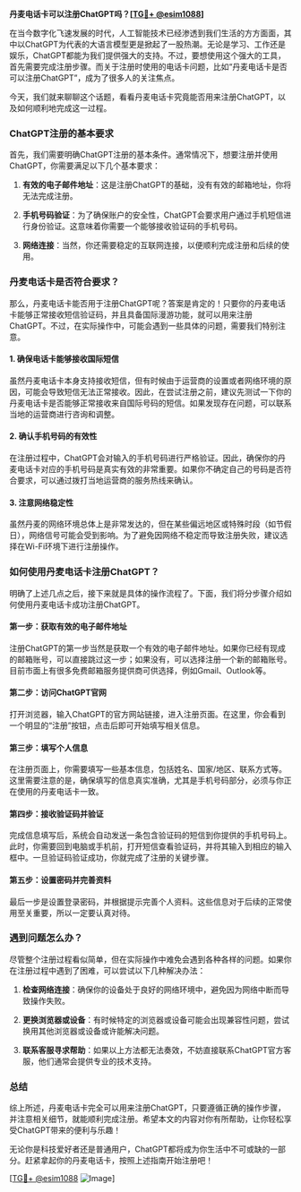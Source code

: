 **丹麦电话卡可以注册ChatGPT吗？[[TG💪+ @esim1088](https://t.me/s/esim1088)]**

在当今数字化飞速发展的时代，人工智能技术已经渗透到我们生活的方方面面，其中以ChatGPT为代表的大语言模型更是掀起了一股热潮。无论是学习、工作还是娱乐，ChatGPT都能为我们提供强大的支持。不过，要想使用这个强大的工具，首先需要完成注册步骤。而关于注册时使用的电话卡问题，比如“丹麦电话卡是否可以注册ChatGPT”，成为了很多人的关注焦点。

今天，我们就来聊聊这个话题，看看丹麦电话卡究竟能否用来注册ChatGPT，以及如何顺利地完成这一过程。

### ChatGPT注册的基本要求

首先，我们需要明确ChatGPT注册的基本条件。通常情况下，想要注册并使用ChatGPT，你需要满足以下几个基本要求：

1. **有效的电子邮件地址**：这是注册ChatGPT的基础，没有有效的邮箱地址，你将无法完成注册。
   
2. **手机号码验证**：为了确保账户的安全性，ChatGPT会要求用户通过手机短信进行身份验证。这意味着你需要一个能够接收验证码的手机号码。

3. **网络连接**：当然，你还需要稳定的互联网连接，以便顺利完成注册和后续的使用。

### 丹麦电话卡是否符合要求？

那么，丹麦电话卡能否用于注册ChatGPT呢？答案是肯定的！只要你的丹麦电话卡能够正常接收短信验证码，并且具备国际漫游功能，就可以用来注册ChatGPT。不过，在实际操作中，可能会遇到一些具体的问题，需要我们特别注意。

#### 1. 确保电话卡能够接收国际短信

虽然丹麦电话卡本身支持接收短信，但有时候由于运营商的设置或者网络环境的原因，可能会导致短信无法正常接收。因此，在尝试注册之前，建议先测试一下你的丹麦电话卡是否能够正常接收来自国际号码的短信。如果发现存在问题，可以联系当地的运营商进行咨询和调整。

#### 2. 确认手机号码的有效性

在注册过程中，ChatGPT会对输入的手机号码进行严格验证。因此，确保你的丹麦电话卡对应的手机号码是真实有效的非常重要。如果你不确定自己的号码是否符合要求，可以通过拨打当地运营商的服务热线来确认。

#### 3. 注意网络稳定性

虽然丹麦的网络环境总体上是非常发达的，但在某些偏远地区或特殊时段（如节假日），网络信号可能会受到影响。为了避免因网络不稳定而导致注册失败，建议选择在Wi-Fi环境下进行注册操作。

### 如何使用丹麦电话卡注册ChatGPT？

明确了上述几点之后，接下来就是具体的操作流程了。下面，我们将分步骤介绍如何使用丹麦电话卡成功注册ChatGPT。

#### 第一步：获取有效的电子邮件地址

注册ChatGPT的第一步当然是获取一个有效的电子邮件地址。如果你已经有现成的邮箱账号，可以直接跳过这一步；如果没有，可以选择注册一个新的邮箱账号。目前市面上有很多免费邮箱服务提供商可供选择，例如Gmail、Outlook等。

#### 第二步：访问ChatGPT官网

打开浏览器，输入ChatGPT的官方网站链接，进入注册页面。在这里，你会看到一个明显的“注册”按钮，点击后即可开始填写相关信息。

#### 第三步：填写个人信息

在注册页面上，你需要填写一些基本信息，包括姓名、国家/地区、联系方式等。这里需要注意的是，确保填写的信息真实准确，尤其是手机号码部分，必须与你正在使用的丹麦电话卡一致。

#### 第四步：接收验证码并验证

完成信息填写后，系统会自动发送一条包含验证码的短信到你提供的手机号码上。此时，你需要回到电脑或手机前，打开短信查看验证码，并将其输入到相应的输入框中。一旦验证码验证成功，你就完成了注册的关键步骤。

#### 第五步：设置密码并完善资料

最后一步是设置登录密码，并根据提示完善个人资料。这些信息对于后续的正常使用至关重要，所以一定要认真对待。

### 遇到问题怎么办？

尽管整个注册过程看似简单，但在实际操作中难免会遇到各种各样的问题。如果你在注册过程中遇到了困难，可以尝试以下几种解决办法：

1. **检查网络连接**：确保你的设备处于良好的网络环境中，避免因为网络中断而导致操作失败。

2. **更换浏览器或设备**：有时候特定的浏览器或设备可能会出现兼容性问题，尝试换用其他浏览器或设备或许能解决问题。

3. **联系客服寻求帮助**：如果以上方法都无法奏效，不妨直接联系ChatGPT官方客服，他们通常会提供专业的技术支持。

### 总结

综上所述，丹麦电话卡完全可以用来注册ChatGPT，只要遵循正确的操作步骤，并注意相关细节，就能顺利完成注册。希望本文的内容对你有所帮助，让你轻松享受ChatGPT带来的便利与乐趣！

无论你是科技爱好者还是普通用户，ChatGPT都将成为你生活中不可或缺的一部分。赶紧拿起你的丹麦电话卡，按照上述指南开始注册吧！

[[TG💪+ @esim1088](https://t.me/s/esim1088) ![Image](https://i.postimg.cc/4NQfJmqS/Snipaste-2025-05-13-00-14-12.png)]